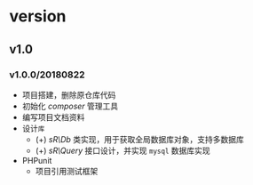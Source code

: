 # version

## v1.0

### v1.0.0/20180822

- 项目搭建，删除原仓库代码
- 初始化 *composer* 管理工具
- 编写项目文档资料
- 设计``库``
  - (+) *sR\Db* 类实现，用于获取全局数据库对象，支持多数据库
  - (+) *sR\Query* 接口设计，并实现 ``mysql`` 数据库实现
- PHPunit
  - 项目引用测试框架